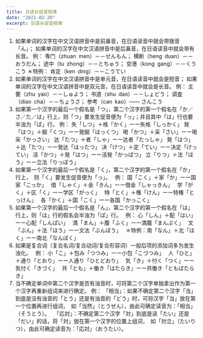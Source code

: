 ```yaml
---
title: 日语长促音规律
date: "2021-02-20"
excerpt: 日语长促音规律
---
```

1. 如果单词的汉字在中文汉语拼音中是前鼻音，在日语读音中就会带拨音「ん」；
如果单词的汉字在中文汉语拼音中是后鼻音，在日语读音中就会带有长音。
例：
専门（zhuan men）－－せんもん；
横断（heng duan）－－おうだん；
途中（tu zhong）－－とちゅう；
空港（kong gang）－－くうこう
＊特例：
肯定（ken ding）－－こうてい
2. 如果单词的汉字在中文汉语拼音中是单元音，在日语读音中就会是短音；
如果单词的汉字在中文汉语拼音中是双元音，在日语读音中就会是长音。
例：
主要（zhu yao）－－しゅよう；
书道（shu dao）－－しょどう；
调査（diao cha）－－ちょうさ；
参考（can kao）—— さんこう
3. 如果第一个汉字的最后一个假名是「つ」，第二个汉字的第一个假名在「か／さ／た／は」行上，则「つ」要发生促音便为「っ」；并且其中「は」行也要半浊为「ぱ」行。
例：
失「しつ」＋格「かく」ーー失格「しっかく」
発「はつ」＋掘「くつ」ーー発掘「はっくつ」
喝「かつ」＋采「さい」ーー喝采「かっさい」
达「たつ」＋者「しゃ」ーー达者「たっしゃ」
発「はつ」＋达「たつ」ーー発达「はったつ」
决「けつ」＋定「てい」ーー决定「けってい」
活「かつ」＋発「はつ」ーー活発「かっぱつ」
立「りつ」＋法「ほう」ーー立法「りっぽう」
4. 如果第一个汉字的最后一个假名是「く」，第二个汉字的第一个假名在「か」行上， 则「く」要发生促音便为「っ」。 
例：
国「こく」＋家「か」ーー国家「こっか」 
借「しゃく」＋金「きん」ーー借金「しゃっきん」 
学「がく」＋区「く」ーー学区「がっく」 
特「とく」＋権「けん」ーー特権「とっけん」 
各「かく」＋国「こく」ーー各国「かっこく」
5. 如果第一个汉字的最后一个假名是「ん」，第二个汉字的第一个假名在「は」行上，则「は」行的假名会半浊为「ぱ」行。 
例：
心「しん」＋配「はい」ーー心配「しんぱい」 
満「まん」＋腹「ふく」ーー満腹「まんぷく」 
文「ぶん」＋法「ほう」ーー文法「ぶんぽう」 
＊特例：南「なん」＋北「ほく」ーー南北「なんぼく」
6. 如果是复合词（复合名词/复合动词/复合形容词）一般后项的添加词多为发生浊化。 
例：
小「こ」＋包み「つつみ」ーー小包「こづつみ」 
人「ひと」＋通り「とおり」ーー人通り「ひとどおり」 
気「き」＋付く「つく」ーー気付く「きづく」 
共「とも」＋働き「はたらき」ーー共働き「ともばたらき」
7. 当不确定单词中第二个汉字是否有浊音时，可将第二个汉字单独拿出作为第一个汉字再重新组词来进行确定。
例：
「相当」：如果不确定第二个汉字「当」到底是没有浊音的「とう」还是有浊音的「どう」时，可将汉字「当」放在第一个位置再进行组词， 如「当然」（とうぜん），由此可确定读音为：「相当」（そうとう）。 
「応対」：不确定第二个汉字「対」到底是读「たい」还是「だい」的话，将「対」放在第一个汉字的位置上组词， 如「対立」（たいりつ），由此可确定读音为：「応対」（おうたい）。
